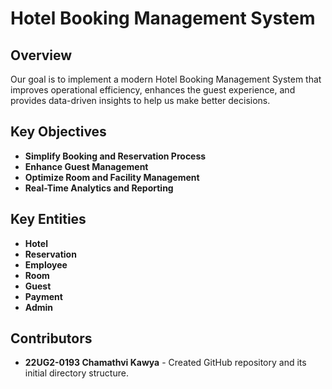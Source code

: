 # Hotel Booking Management System

## Overview

Our goal is to implement a modern Hotel Booking Management System that improves operational efficiency, enhances the guest experience, and provides data-driven insights to help us make better decisions.

## Key Objectives

- **Simplify Booking and Reservation Process**
- **Enhance Guest Management**
- **Optimize Room and Facility Management**
- **Real-Time Analytics and Reporting**

## Key Entities

- **Hotel**
- **Reservation**
- **Employee**
- **Room**
- **Guest**
- **Payment**
- **Admin**

## Contributors

- **22UG2-0193 Chamathvi Kawya** - Created GitHub repository and its initial directory structure.